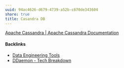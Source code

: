```yaml
---
uuid: 94ac4626-d679-4739-a52b-c670de343604
share: true
title: Casandra DB
---
```

[Apache Cassandra | Apache Cassandra Documentation](https://cassandra.apache.org/_/index.html)

#### Backlinks

* [Data Engineering Tools](/0c2a3ad1-94c7-432e-9b8f-cd051028fd75)
* [DDaemon - Tech Breakdown](/457c6a22-361f-4b4b-9867-809c7c6d0316)
